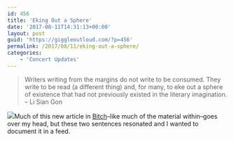 ```yaml
---
id: 456
title: 'Eking Out a Sphere'
date: '2017-08-11T14:31:13+00:00'
layout: post
guid: 'https://giggleoutloud.com/?p=456'
permalink: /2017/08/11/eking-out-a-sphere/
categories:
    - 'Concert Updates'
---
```


> Writers writing from the margins do not write to be consumed. They write to be read (a different thing) and, for many, to eke out a sphere of existence that had not previously existed in the literary imagination. – Li Sian Gon

[![](https://giggleoutloud.com/LIVE/wp-content/uploads/2017/08/keyboard-300x300.jpg)](https://giggleoutloud.com/wp-content/uploads/2017/08/keyboard.jpg)Much of this new article in [Bitch](https://www.bitchmedia.org/article/degrees-wokeness/race-and-otherness-jane-eyre)–like much of the material within–goes over my head, but these two sentences resonated and I wanted to document it in a feed.
